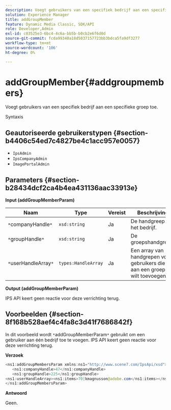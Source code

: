 ```yaml
---
description: Voegt gebruikers van een specifiek bedrijf aan een specifieke groep toe.
solution: Experience Manager
title: addGroupMember
feature: Dynamic Media Classic, SDK/API
role: Developer,Admin
exl-id: c03525e3-6bc4-4c6a-bb5b-b0cb2e6f6d0d
source-git-commit: fcda99340a18d5037157723bb3bdca5fa9df3277
workflow-type: tm+mt
source-wordcount: '106'
ht-degree: 0%

---
```


# addGroupMember{#addgroupmembers}

Voegt gebruikers van een specifiek bedrijf aan een specifieke groep toe.

Syntaxis

## Geautoriseerde gebruikerstypen {#section-b4406c54ed7c4827be4c1acc957e0057}

* `IpsAdmin`
* `IpsCompanyAdmin`
* `ImagePortalAdmin`

## Parameters {#section-b28434dcf2ca4b4ea431136aac33913e}

**Input (addGroupMemberParam)**

| Naam | Type | Vereist | Beschrijving |
|---|---|---|---|
| `*`companyHandle`*` | `xsd:string` | Ja | De handgreep aan het bedrijf. |
| `*`groupHandle`*` | `xsd:string` | Ja | De groepshandgreep. |
| `*`userHandleArray`*` | `types:HandleArray` | Ja | Een array van handgrepen voor gebruikers die u aan een groep wilt toevoegen. |

**Output (addGroupMemberParam)**

IPS API keert geen reactie voor deze verrichting terug.

## Voorbeelden {#section-8f168b528aef4c4fa8c3d41f7686842f}

In dit voorbeeld wordt `*`addGroupMemberParam`*` gebruikt om een gebruiker aan één bedrijf toe te voegen. IPS API keert geen reactie voor deze verrichting terug.

**Verzoek**

```java
<ns1:addGroupMembersParam xmlns:ns1="http://www.scene7.com/IpsApi/xsd">
   <ns1:companyHandle>47</ns1:companyHandle>
   <ns1:groupHandle>225</ns1:groupHandle>
<ns1:userHandleArray><ns1:items>70|kmagnusson@adobe.com</ns1:items></ns1:userHandleArray>
</ns1:addGroupMembersParam>
```

**Antwoord**

Geen.

